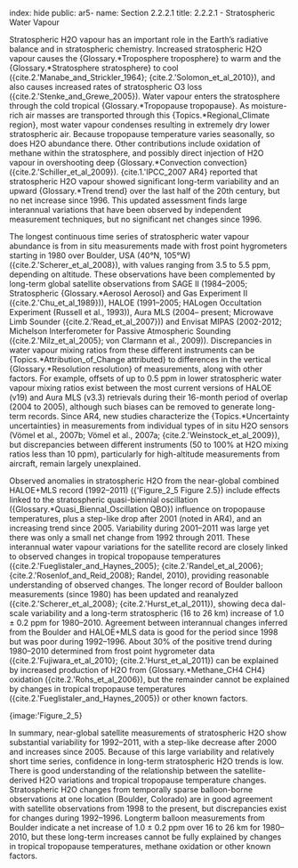 index: hide
public: ar5-
name: Section 2.2.2.1
title: 2.2.2.1 - Stratospheric Water Vapour

Stratospheric H2O vapour has an important role in the Earth’s radiative balance and in stratospheric chemistry. Increased stratospheric H2O vapour causes the {Glossary.*Troposphere troposphere} to warm and the {Glossary.*Stratosphere stratosphere} to cool ({cite.2.'Manabe_and_Strickler_1964}; {cite.2.'Solomon_et_al_2010}), and also causes increased rates of stratospheric O3 loss ({cite.2.'Stenke_and_Grewe_2005}). Water vapour enters the stratosphere through the cold tropical {Glossary.*Tropopause tropopause}. As moisture-rich air masses are transported through this {Topics.*Regional_Climate region}, most water vapour condenses resulting in extremely dry lower stratospheric air. Because tropopause temperature varies seasonally, so does H2O abundance there. Other contributions include oxidation of methane within the stratosphere, and possibly direct injection of H2O vapour in overshooting deep {Glossary.*Convection convection} ({cite.2.'Schiller_et_al_2009}). {cite.1.'IPCC_2007 AR4} reported that stratospheric H2O vapour showed significant long-term variability and an upward {Glossary.*Trend trend} over the last half of the 20th century, but no net increase since 1996. This updated assessment finds large interannual variations that have been observed by independent measurement techniques, but no significant net changes since 1996.

The longest continuous time series of stratospheric water vapour abundance is from in situ measurements made with frost point hygrometers starting in 1980 over Boulder, USA (40°N, 105°W) ({cite.2.'Scherer_et_al_2008}), with values ranging from 3.5 to 5.5 ppm, depending on altitude. These observations have been complemented by long-term global satellite observations from SAGE II (1984–2005; Stratospheric {Glossary.*Aerosol Aerosol} and Gas Experiment II ({cite.2.'Chu_et_al_1989})), HALOE (1991–2005; HALogen Occultation Experiment (Russell et al., 1993)), Aura MLS (2004– present; Microwave Limb Sounder ({cite.2.'Read_et_al_2007})) and Envisat MIPAS (2002-2012; Michelson Interferometer for Passive Atmospheric Sounding ({cite.2.'Milz_et_al_2005}; von Clarmann et al., 2009)). Discrepancies in water vapour mixing ratios from these different instruments can be {Topics.*Attribution_of_Change attributed} to differences in the vertical {Glossary.*Resolution resolution} of measurements, along with other factors. For example, offsets of up to 0.5 ppm in lower stratospheric water vapour mixing ratios exist between the most current versions of HALOE (v19) and Aura MLS (v3.3) retrievals during their 16-month period of overlap (2004 to 2005), although such biases can be removed to generate long-term records. Since AR4, new studies characterize the {Topics.*Uncertainty uncertainties} in measurements from individual types of in situ H2O sensors (Vömel et al., 2007b; Vömel et al., 2007a; {cite.2.'Weinstock_et_al_2009}), but discrepancies between different instruments (50 to 100% at H2O mixing ratios less than 10 ppm), particularly for high-altitude measurements from aircraft, remain largely unexplained.

Observed anomalies in stratospheric H2O from the near-global combined HALOE+MLS record (1992–2011) ({'Figure_2_5 Figure 2.5}) include effects linked to the stratospheric quasi-biennial oscillation ({Glossary.*Quasi_Biennal_Oscillation QBO}) influence on tropopause temperatures, plus a step-like drop after 2001 (noted in AR4), and an increasing trend since 2005. Variability during 2001–2011 was large yet there was only a small net change from 1992 through 2011. These interannual water vapour variations for the satellite record are closely linked to observed changes in tropical tropopause temperatures ({cite.2.'Fueglistaler_and_Haynes_2005}; {cite.2.'Randel_et_al_2006}; {cite.2.'Rosenlof_and_Reid_2008}; Randel, 2010), providing reasonable understanding of observed changes. The longer record of Boulder balloon measurements (since 1980) has been updated and reanalyzed ({cite.2.'Scherer_et_al_2008}; {cite.2.'Hurst_et_al_2011}), showing deca dal-scale variability and a long-term stratospheric (16 to 26 km) increase of 1.0 ± 0.2 ppm for 1980–2010. Agreement between interannual changes inferred from the Boulder and HALOE+MLS data is good for the period since 1998 but was poor during 1992–1996. About 30% of the positive trend during 1980–2010 determined from frost point hygrometer data ({cite.2.'Fujiwara_et_al_2010}; {cite.2.'Hurst_et_al_2011}) can be explained by increased production of H2O from {Glossary.*Methane_CH4 CH4} oxidation ({cite.2.'Rohs_et_al_2006}), but the remainder cannot be explained by changes in tropical tropopause temperatures ({cite.2.'Fueglistaler_and_Haynes_2005}) or other known factors.

{image:'Figure_2_5}

In summary, near-global satellite measurements of stratospheric H2O show substantial variability for 1992–2011, with a step-like decrease after 2000 and increases since 2005. Because of this large variability and relatively short time series, confidence in long-term stratospheric H2O trends is low. There is good understanding of the relationship between the satellite-derived H2O variations and tropical tropopause temperature changes. Stratospheric H2O changes from temporally sparse balloon-borne observations at one location (Boulder, Colorado) are in good agreement with satellite observations from 1998 to the present, but discrepancies exist for changes during 1992–1996. Longterm balloon measurements from Boulder indicate a net increase of 1.0 ± 0.2 ppm over 16 to 26 km for 1980–2010, but these long-term increases cannot be fully explained by changes in tropical tropopause temperatures, methane oxidation or other known factors.
